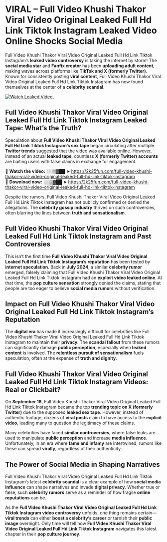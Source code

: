 # VIRAL – Full Video Khushi Thakor Viral Video Original Leaked Full Hd Link Tiktok Instagram Leaked Video Online Shocks Social Media 

Full Video Khushi Thakor Viral Video Original Leaked Full Hd Link Tiktok Instagram’s **leaked video controversy** is taking the internet by storm! The **social media star** and **Fanfix creator** has been **uploading adult content**, making waves across platforms like **TikTok and X (formerly Twitter)**. Known for consistently posting **viral content**, Full Video Khushi Thakor Viral Video Original Leaked Full Hd Link Tiktok Instagram has now found themselves at the center of a **celebrity scandal**.  

[![Watch Leaked Video.](https://miro.medium.com/v2/resize:fit:828/format:webp/1*cilzJN44JGOrTw9NJCrNHA.gif "Watch Leaked Video")](https://2k25fun.com/full-video-khushi-thakor-viral-video-original-leaked-full-hd-link-tiktok-instagram)

## **Full Video Khushi Thakor Viral Video Original Leaked Full Hd Link Tiktok Instagram Leaked Tape: What’s the Truth?**  
Speculation about **Full Video Khushi Thakor Viral Video Original Leaked Full Hd Link Tiktok Instagram’s sex tape** began circulating after multiple **Twitter trends** suggested that the video was available online. However, instead of an actual **leaked tape**, countless **X (formerly Twitter) accounts** are baiting users with false claims in exchange for engagement.  

🔹 **Watch the video:** ░░▒▓██ ➤ https://2k25fun.com/full-video-khushi-thakor-viral-video-original-leaked-full-hd-link-tiktok-instagram  
🔹 **Download now:** ░░▒▓██ ➤ https://2k25fun.com/full-video-khushi-thakor-viral-video-original-leaked-full-hd-link-tiktok-instagram  

Despite the rumors, Full Video Khushi Thakor Viral Video Original Leaked Full Hd Link Tiktok Instagram has not publicly confirmed or denied the allegations. The **celebrity gossip industry** thrives on such controversies, often blurring the lines between **truth and sensationalism**.  

## **Full Video Khushi Thakor Viral Video Original Leaked Full Hd Link Tiktok Instagram and Past Controversies**  
This isn’t the first time **Full Video Khushi Thakor Viral Video Original Leaked Full Hd Link Tiktok Instagram’s reputation** has been tested by **internet speculation**. Back in **July 2024**, a similar **celebrity rumor** emerged, falsely claiming that Full Video Khushi Thakor Viral Video Original Leaked Full Hd Link Tiktok Instagram had an **explicit video leaked online**. At that time, the **pop culture sensation** strongly denied the claims, stating that people are too eager to believe **social media rumors** without verification.  

## **Impact on Full Video Khushi Thakor Viral Video Original Leaked Full Hd Link Tiktok Instagram’s Reputation**  
The **digital era** has made it increasingly difficult for celebrities like Full Video Khushi Thakor Viral Video Original Leaked Full Hd Link Tiktok Instagram to maintain their **privacy**. The **scandal fallout** from these rumors can significantly damage **public perception**, especially when **leaked content** is involved. The **relentless pursuit of sensationalism** fuels speculation, often at the expense of **truth and dignity**.  

## **Full Video Khushi Thakor Viral Video Original Leaked Full Hd Link Tiktok Instagram Videos: Real or Clickbait?**  
On **September 16**, Full Video Khushi Thakor Viral Video Original Leaked Full Hd Link Tiktok Instagram became the top **trending topic on X (formerly Twitter)** due to the supposed **leaked sex tape**. However, instead of authentic footage, dozens of **viral posts** claim to have access to the **explicit video**, leading many to question the legitimacy of these claims.  

Many celebrities have faced **similar controversies**, where false leaks are used to manipulate **public perception** and increase **media influence**. Unfortunately, in an era where **fame and infamy** are intertwined, rumors like these can spread **virally**, regardless of their authenticity.  

## **The Power of Social Media in Shaping Narratives**  
Full Video Khushi Thakor Viral Video Original Leaked Full Hd Link Tiktok Instagram’s latest **celebrity scandal** is a clear example of how **social media influence** can shape narratives and invade **digital privacy**. Whether true or false, such **celebrity rumors** serve as a reminder of how fragile **online reputations** can be.  

As the **Full Video Khushi Thakor Viral Video Original Leaked Full Hd Link Tiktok Instagram video controversy** unfolds, one thing remains certain—**viral trends** can either **boost a celebrity’s career** or tarnish their **public image** overnight. Only time will tell how **Full Video Khushi Thakor Viral Video Original Leaked Full Hd Link Tiktok Instagram** navigates this latest chapter in their **pop culture journey**. 